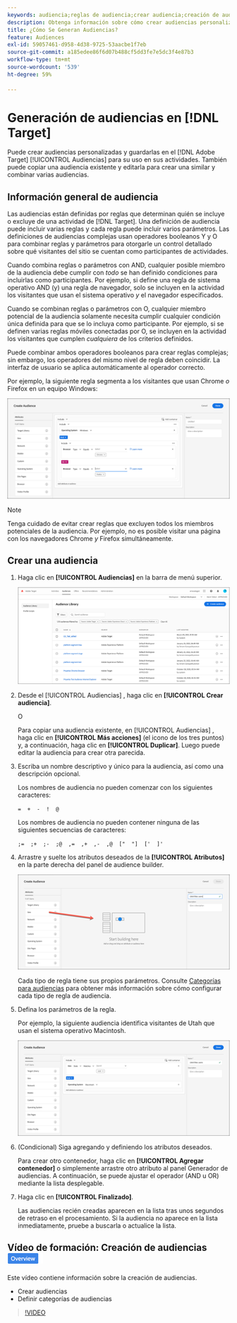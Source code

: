 ```yaml
---
keywords: audiencia;reglas de audiencia;crear audiencia;creación de audiencia
description: Obtenga información sobre cómo crear audiencias personalizadas y guardarlas en el [!DNL Adobe Target] [!UICONTROL Audiencias] biblioteca para su uso en actividades.
title: ¿Cómo Se Generan Audiencias?
feature: Audiences
exl-id: 59057461-d958-4d38-9725-53aacbe1f7eb
source-git-commit: a185edee86f6d07b488cf5dd3fe7e5dc3f4e87b3
workflow-type: tm+mt
source-wordcount: '539'
ht-degree: 59%

---
```


# Generación de audiencias en [!DNL Target]

Puede crear audiencias personalizadas y guardarlas en el [!DNL Adobe Target] [!UICONTROL Audiencias] para su uso en sus actividades. También puede copiar una audiencia existente y editarla para crear una similar y combinar varias audiencias.

## Información general de audiencia

Las audiencias están definidas por reglas que determinan quién se incluye o excluye de una actividad de [!DNL Target]. Una definición de audiencia puede incluir varias reglas y cada regla puede incluir varios parámetros. Las definiciones de audiencias complejas usan operadores booleanos Y y O para combinar reglas y parámetros para otorgarle un control detallado sobre qué visitantes del sitio se cuentan como participantes de actividades.

Cuando combina reglas o parámetros con AND, cualquier posible miembro de la audiencia debe cumplir con *todo* se han definido condiciones para incluirlas como participantes. Por ejemplo, si define una regla de sistema operativo AND (y) una regla de navegador, solo se incluyen en la actividad los visitantes que usan el sistema operativo *y* el navegador especificados.

Cuando se combinan reglas o parámetros con O, cualquier miembro potencial de la audiencia solamente necesita cumplir cualquier condición única definida para que se lo incluya como participante. Por ejemplo, si se definen varias reglas móviles conectadas por O, se incluyen en la actividad los visitantes que cumplen *cualquiera* de los criterios definidos.

Puede combinar ambos operadores booleanos para crear reglas complejas; sin embargo, los operadores del mismo nivel de regla deben coincidir. La interfaz de usuario se aplica automáticamente al operador correcto.

Por ejemplo, la siguiente regla segmenta a los visitantes que usan Chrome *o* Firefox en un equipo Windows:

![Crear audiencia](assets/audience_create.png)

>[!NOTE]
>
>Tenga cuidado de evitar crear reglas que excluyen todos los miembros potenciales de la audiencia. Por ejemplo, no es posible visitar una página con los navegadores Chrome *y* Firefox simultáneamente.

## Crear una audiencia

1. Haga clic en **[!UICONTROL Audiencias]** en la barra de menú superior.

   ![imagen audiences_list](assets/audiences_list.png)

1. Desde el [!UICONTROL Audiencias] , haga clic en **[!UICONTROL Crear audiencia]**.

   O

   Para copiar una audiencia existente, en [!UICONTROL Audiencias] , haga clic en **[!UICONTROL Más acciones]** (el icono de los tres puntos) y, a continuación, haga clic en **[!UICONTROL Duplicar]**. Luego puede editar la audiencia para crear otra parecida.

1. Escriba un nombre descriptivo y único para la audiencia, así como una descripción opcional.

   Los nombres de audiencia no pueden comenzar con los siguientes caracteres:

   `=  +  -  !  @`

   Los nombres de audiencia no pueden contener ninguna de las siguientes secuencias de caracteres:

   `;=  ;+  ;-  ;@  ,=  ,+  ,-  ,@  ["  "]  ['  ]'`

1. Arrastre y suelte los atributos deseados de la **[!UICONTROL Atributos]** en la parte derecha del panel de audience builder.

   ![Arrastrar y soltar atributos](assets/drag-attribute.png)

   Cada tipo de regla tiene sus propios parámetros. Consulte [Categorías para audiencias](/help/main/c-target/c-audiences/c-target-rules/target-rules.md#concept_E3A77E42F1644503A829B5107B20880D) para obtener más información sobre cómo configurar cada tipo de regla de audiencia.

1. Defina los parámetros de la regla.

   Por ejemplo, la siguiente audiencia identifica visitantes de Utah que usan el sistema operativo Macintosh.

   ![Audiencia de Utah/Macintosh](assets/adience-builder.png)

1. (Condicional) Siga agregando y definiendo los atributos deseados.

   Para crear otro contenedor, haga clic en **[!UICONTROL Agregar contenedor]** o simplemente arrastre otro atributo al panel Generador de audiencias. A continuación, se puede ajustar el operador (AND u OR) mediante la lista desplegable.

1. Haga clic en **[!UICONTROL Finalizado]**.

   Las audiencias recién creadas aparecen en la lista tras unos segundos de retraso en el procesamiento. Si la audiencia no aparece en la lista inmediatamente, pruebe a buscarla o actualice la lista.

## Vídeo de formación: Creación de audiencias ![Distintivo Información general](/help/main/assets/overview.png)

Este vídeo contiene información sobre la creación de audiencias.

* Crear audiencias
* Definir categorías de audiencias

>[!VIDEO](https://video.tv.adobe.com/v/17392)
